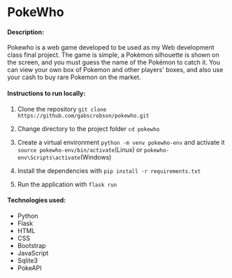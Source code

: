 # PokeWho

#### Description:
Pokewho is a web game developed to be used as my Web development class final project. The game is simple, a Pokémon silhouette is shown on the screen, and you must guess the name of the Pokémon to catch it. You can view your own box of Pokemon and other players' boxes, and also use your cash to buy rare Pokemon on the market. 

#### Instructions to run locally:
1. Clone the repository `git clone https://github.com/gabscrobson/pokewho.git`

2. Change directory to the project folder `cd pokewho`

3. Create a virtual environment `python -m venv pokewho-env` and activate it `source pokewho-env/bin/activate`(Linux) or `pokewho-env\Scripts\activate`(Windows)

2. Install the dependencies with `pip install -r requirements.txt`

3. Run the application with `flask run`

#### Technologies used:
- Python
- Flask
- HTML
- CSS
- Bootstrap
- JavaScript
- Sqlite3
- PokeAPI